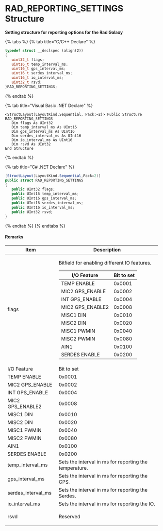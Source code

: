 # RAD\_REPORTING\_SETTINGS Structure

**Setting structure for reporting options for the Rad Galaxy**

{% tabs %}
{% tab title="C/C++ Declare" %}
```cpp
typedef struct __declspec (align(2))
{
   uint32_t flags;
   uint16_t temp_interval_ms;
   uint16_t gps_interval_ms;
   uint16_t serdes_interval_ms;
   uint16_t io_interval_ms;
   uint32_t rsvd;
}RAD_REPORTING_SETTINGS;
```
{% endtab %}

{% tab title="Visual Basic .NET Declare" %}
```vbnet
<StructLayout(LayoutKind.Sequential, Pack:=2)> Public Structure RAD_REPORTING_SETTINGS
   Dim flags As UInt32
   Dim temp_interval_ms As UInt16
   Dim gps_interval_ms As UInt16
   Dim serdes_interval_ms As UInt16
   Dim io_interval_ms As UInt16
   Dim rsvd As UInt32
End Structure
```
{% endtab %}

{% tab title="C# .NET Declare" %}
```csharp
[StructLayout(LayoutKind.Sequential,Pack=2)]
public struct RAD_REPORTING_SETTINGS
{
   public UInt32 flags;
   public UInt16 temp_interval_ms;
   public UInt16 gps_interval_ms;
   public UInt16 serdes_interval_ms;
   public UInt16 io_interval_ms;
   public UInt32 rsvd;
}
```
{% endtab %}
{% endtabs %}

#### Remarks

| Item                 | Description                                                                                                                                                                                                                                                                                                                                                                                                                                                                                                                                                                                                 |
| -------------------- | ----------------------------------------------------------------------------------------------------------------------------------------------------------------------------------------------------------------------------------------------------------------------------------------------------------------------------------------------------------------------------------------------------------------------------------------------------------------------------------------------------------------------------------------------------------------------------------------------------------- |
| flags                | <p>Bitfield for enabling different IO features.</p><table><thead><tr><th>I/O Feature</th><th>Bit to set</th></tr></thead><tbody><tr><td>TEMP ENABLE</td><td>0x0001</td></tr><tr><td>MIC2 GPS_ENABLE</td><td>0x0002</td></tr><tr><td>INT GPS_ENABLE</td><td>0x0004</td></tr><tr><td>MIC2 GPS_ENABLE2</td><td>0x0008</td></tr><tr><td>MISC1 DIN</td><td>0x0010</td></tr><tr><td>MISC2 DIN</td><td>0x0020</td></tr><tr><td>MISC1 PWMIN</td><td>0x0040</td></tr><tr><td>MISC2 PWMIN</td><td>0x0080</td></tr><tr><td>AIN1</td><td>0x0100</td></tr><tr><td>SERDES ENABLE</td><td>0x0200</td></tr></tbody></table> |
| I/O Feature          | Bit to set                                                                                                                                                                                                                                                                                                                                                                                                                                                                                                                                                                                                  |
| TEMP ENABLE          | 0x0001                                                                                                                                                                                                                                                                                                                                                                                                                                                                                                                                                                                                      |
| MIC2 GPS\_ENABLE     | 0x0002                                                                                                                                                                                                                                                                                                                                                                                                                                                                                                                                                                                                      |
| INT GPS\_ENABLE      | 0x0004                                                                                                                                                                                                                                                                                                                                                                                                                                                                                                                                                                                                      |
| MIC2 GPS\_ENABLE2    | 0x0008                                                                                                                                                                                                                                                                                                                                                                                                                                                                                                                                                                                                      |
| MISC1 DIN            | 0x0010                                                                                                                                                                                                                                                                                                                                                                                                                                                                                                                                                                                                      |
| MISC2 DIN            | 0x0020                                                                                                                                                                                                                                                                                                                                                                                                                                                                                                                                                                                                      |
| MISC1 PWMIN          | 0x0040                                                                                                                                                                                                                                                                                                                                                                                                                                                                                                                                                                                                      |
| MISC2 PWMIN          | 0x0080                                                                                                                                                                                                                                                                                                                                                                                                                                                                                                                                                                                                      |
| AIN1                 | 0x0100                                                                                                                                                                                                                                                                                                                                                                                                                                                                                                                                                                                                      |
| SERDES ENABLE        | 0x0200                                                                                                                                                                                                                                                                                                                                                                                                                                                                                                                                                                                                      |
| temp\_interval\_ms   | Sets the interval in ms for reporting the temperature.                                                                                                                                                                                                                                                                                                                                                                                                                                                                                                                                                      |
| gps\_interval\_ms    | Sets the interval in ms for reporting the GPS.                                                                                                                                                                                                                                                                                                                                                                                                                                                                                                                                                              |
| serdes\_interval\_ms | Sets the interval in ms for reporting the Serdes.                                                                                                                                                                                                                                                                                                                                                                                                                                                                                                                                                           |
| io\_interval\_ms     | Sets the interval in ms for reporting the IO.                                                                                                                                                                                                                                                                                                                                                                                                                                                                                                                                                               |
| rsvd                 | <p>Reserved<br></p>                                                                                                                                                                                                                                                                                                                                                                                                                                                                                                                                                                                         |
